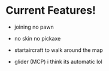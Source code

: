 # Current Features!

* joining no pawn 
* no skin no pickaxe

* startaircraft to walk around the map

* glider (MCP) i think its automatic lol
